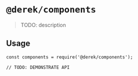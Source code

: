 # `@derek/components`

> TODO: description

## Usage

```
const components = require('@derek/components');

// TODO: DEMONSTRATE API
```
